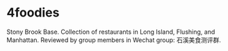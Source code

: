 # 4foodies
Stony Brook Base. Collection of restaurants in Long Island, Flushing, and Manhattan. Reviewed by group members in Wechat group: 石溪美食测评群.
